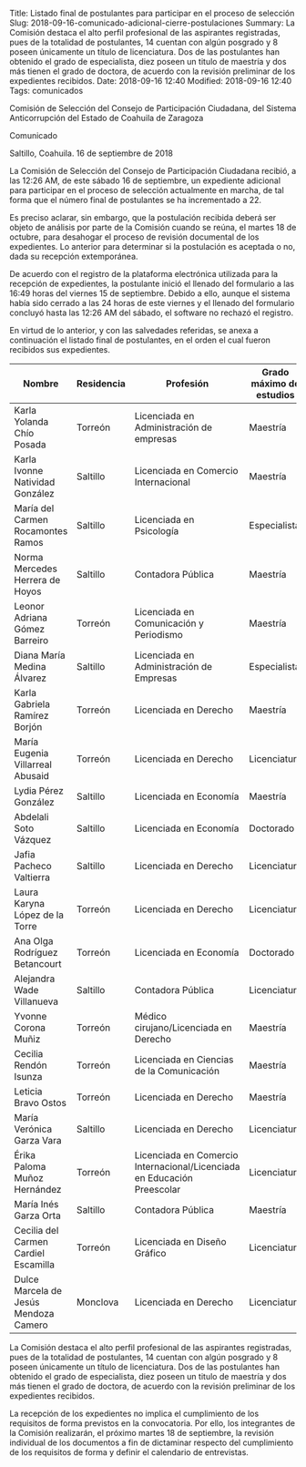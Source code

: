 Title: Listado final de postulantes para participar en el proceso de selección
Slug: 2018-09-16-comunicado-adicional-cierre-postulaciones
Summary: La Comisión destaca el alto perfil profesional de las aspirantes registradas, pues de la totalidad de postulantes, 14 cuentan con algún posgrado y 8 poseen únicamente un título de licenciatura. Dos de las postulantes han obtenido el grado de especialista, diez poseen un titulo de maestría y dos más tienen el grado de doctora, de acuerdo con la revisión preliminar de los expedientes recibidos.
Date: 2018-09-16 12:40
Modified: 2018-09-16 12:40
Tags: comunicados


Comisión de Selección del Consejo de Participación Ciudadana, del Sistema Anticorrupción del Estado de Coahuila de Zaragoza

Comunicado

Saltillo, Coahuila. 16 de septiembre de 2018

La Comisión de Selección del Consejo de Participación Ciudadana recibió, a las 12:26 AM, de este sábado 16 de septiembre, un expediente adicional para participar en el proceso de selección actualmente en marcha, de tal forma que el número final de postulantes se ha incrementado a 22.

Es preciso aclarar, sin embargo, que la postulación recibida deberá ser objeto de análisis por parte de la Comisión cuando se reúna, el martes 18 de octubre, para desahogar el proceso de revisión documental de los expedientes. Lo anterior para determinar si la postulación es aceptada o no, dada su recepción extemporánea.

De acuerdo con el registro de la plataforma electrónica utilizada para la recepción de expedientes, la postulante inició el llenado del formulario a las 16:49 horas del viernes 15 de septiembre. Debido a ello, aunque el sistema había sido cerrado a las 24 horas de este viernes y el llenado del formulario concluyó hasta las 12:26 AM del sábado, el software no rechazó el registro.

En virtud de lo anterior, y con las salvedades referidas, se anexa a continuación el listado final de postulantes, en el orden el cual fueron recibidos sus expedientes.

Nombre | Residencia | Profesión | Grado máximo de estudios
-------|------------|-----------|--------------------------
Karla Yolanda Chío Posada | Torreón | Licenciada en Administración de empresas | Maestría
Karla Ivonne Natividad González | Saltillo | Licenciada en Comercio Internacional | Maestría
María del Carmen Rocamontes Ramos | Saltillo | Licenciada en Psicología | Especialista
Norma Mercedes Herrera de Hoyos | Saltillo | Contadora Pública | Maestría
Leonor Adriana Gómez Barreiro | Torreón | Licenciada en Comunicación y Periodismo | Maestría
Diana María Medina Álvarez | Saltillo | Licenciada en Administración de Empresas | Especialista
Karla Gabriela Ramírez Borjón | Torreón | Licenciada en Derecho | Maestría
María Eugenia Villarreal Abusaid | Torreón | Licenciada en Derecho | Licenciatura
Lydia Pérez González | Saltillo | Licenciada en Economía | Maestría
Abdelali Soto Vázquez | Saltillo | Licenciada en Economía | Doctorado
Jafia Pacheco Valtierra | Saltillo | Licenciada en Derecho | Licenciatura
Laura Karyna López de la Torre | Torreón | Licenciada en Derecho | Licenciatura
Ana Olga Rodríguez Betancourt | Torreón | Licenciada en Economía | Doctorado
Alejandra Wade Villanueva | Saltillo | Contadora Pública | Licenciatura
Yvonne Corona Muñiz | Torreón | Médico cirujano/Licenciada en Derecho | Maestría
Cecilia Rendón Isunza | Torreón | Licenciada en Ciencias de la Comunicación | Maestría
Leticia Bravo Ostos | Torreón | Licenciada en Derecho | Maestría
María Verónica Garza Vara | Saltillo | Licenciada en Derecho | Licenciatura
Érika Paloma Muñoz Hernández | Torreón | Licenciada en Comercio Internacional/Licenciada en Educación Preescolar | Licenciatura
María Inés Garza Orta | Saltillo | Contadora Pública | Maestría
Cecilia del Carmen Cardiel Escamilla | Torreón | Licenciada en Diseño Gráfico | Licenciatura
Dulce Marcela de Jesús Mendoza Camero | Monclova | Licenciada en Derecho | Licenciatura

La Comisión destaca el alto perfil profesional de las aspirantes registradas, pues de la totalidad de postulantes, 14 cuentan con algún posgrado y 8 poseen únicamente un título de licenciatura. Dos de las postulantes han obtenido el grado de especialista, diez poseen un titulo de maestría y dos más tienen el grado de doctora, de acuerdo con la revisión preliminar de los expedientes recibidos.

La recepción de los expedientes no implica el cumplimiento de los requisitos de forma previstos en la convocatoria. Por ello, los integrantes de la Comisión realizarán, el próximo martes 18 de septiembre, la revisión individual de los documentos a fin de dictaminar respecto del cumplimiento de los requisitos de forma y definir el calendario de entrevistas.
